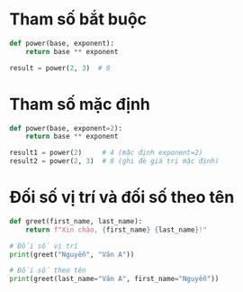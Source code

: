 # Tham số bắt buộc

```python
def power(base, exponent):
    return base ** exponent

result = power(2, 3)  # 8
```

# Tham số mặc định

```python
def power(base, exponent=2):
    return base ** exponent

result1 = power(2)     # 4 (mặc định exponent=2)
result2 = power(2, 3)  # 8 (ghi đè giá trị mặc định)
```

# Đối số vị trí và đối số theo tên

```python
def greet(first_name, last_name):
    return f"Xin chào, {first_name} {last_name}!"

# Đối số vị trí
print(greet("Nguyễn", "Văn A"))

# Đối số theo tên
print(greet(last_name="Văn A", first_name="Nguyễn"))
```
